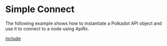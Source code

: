 # Simple Connect

The following example shows how to instantiate a Polkadot API object and use it to connect to a node using ApiRx.

[include](index.js)
